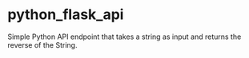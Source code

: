 # python_flask_api
Simple Python API endpoint that takes a string as input and returns the reverse of the String.

